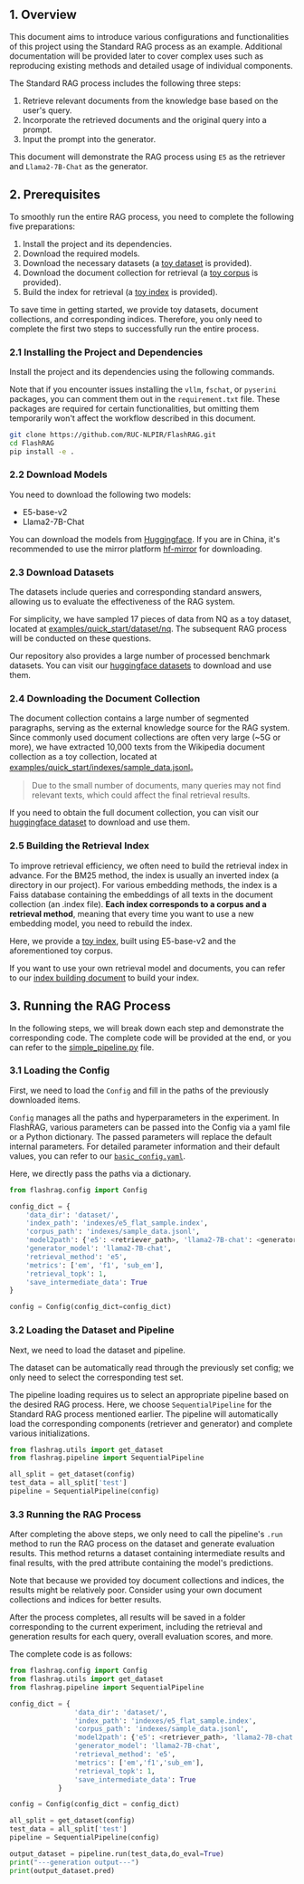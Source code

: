 ## 1. Overview

This document aims to introduce various configurations and functionalities of this project using the Standard RAG process as an example. Additional documentation will be provided later to cover complex uses such as reproducing existing methods and detailed usage of individual components.

The Standard RAG process includes the following three steps:
1. Retrieve relevant documents from the knowledge base based on the user's query.
2. Incorporate the retrieved documents and the original query into a prompt.
3. Input the prompt into the generator.

This document will demonstrate the RAG process using `E5` as the retriever and `Llama2-7B-Chat` as the generator.

## 2. Prerequisites

To smoothly run the entire RAG process, you need to complete the following five preparations:

1. Install the project and its dependencies.
2. Download the required models.
3. Download the necessary datasets (a [toy dataset](../examples/quick_start/dataset/nq) is provided).
4. Download the document collection for retrieval (a [toy corpus](../examples/quick_start/indexes/sample_data.jsonl) is provided).
5. Build the index for retrieval (a [toy index](../examples/quick_start/indexes/e5_flat_sample.index) is provided).

To save time in getting started, we provide toy datasets, document collections, and corresponding indices. Therefore, you only need to complete the first two steps to successfully run the entire process.

### 2.1 Installing the Project and Dependencies

Install the project and its dependencies using the following commands.

Note that if you encounter issues installing the `vllm`, `fschat`, or `pyserini` packages, you can comment them out in the `requirement.txt` file. These packages are required for certain functionalities, but omitting them temporarily won't affect the workflow described in this document.

```bash
git clone https://github.com/RUC-NLPIR/FlashRAG.git
cd FlashRAG
pip install -e . 
```

### 2.2 Download Models

You need to download the following two models:

- E5-base-v2
- Llama2-7B-Chat

You can download the models from [Huggingface](https://huggingface.co/intfloat/e5-base-v2). If you are in China, it's recommended to use the mirror platform [hf-mirror](https://hf-mirror.com/) for downloading.

### 2.3 Download Datasets

The datasets include queries and corresponding standard answers, allowing us to evaluate the effectiveness of the RAG system.

For simplicity, we have sampled 17 pieces of data from NQ as a toy dataset, located at [examples/quick_start/dataset/nq](../examples/quick_start/dataset/nq/). The subsequent RAG process will be conducted on these questions.

Our repository also provides a large number of processed benchmark datasets. You can visit our  [huggingface datasets](https://huggingface.co/datasets/ignore/FlashRAG_datasets) to download and use them.

### 2.4 Downloading the Document Collection

The document collection contains a large number of segmented paragraphs, serving as the external knowledge source for the RAG system. Since commonly used document collections are often very large (~5G or more), we have extracted 10,000 texts from the Wikipedia document collection as a toy collection, located at  [examples/quick_start/indexes/sample_data.jsonl](../examples/quick_start/indexes/sample_data.jsonl)。

> Due to the small number of documents, many queries may not find relevant texts, which could affect the final retrieval results.


If you need to obtain the full document collection, you can visit our [huggingface dataset](https://huggingface.co/datasets/ignore/FlashRAG_datasets) to download and use them.


### 2.5 Building the Retrieval Index

To improve retrieval efficiency, we often need to build the retrieval index in advance. For the BM25 method, the index is usually an inverted index (a directory in our project). For various embedding methods, the index is a Faiss database containing the embeddings of all texts in the document collection (an .index file). **Each index corresponds to a corpus and a retrieval method**, meaning that every time you want to use a new embedding model, you need to rebuild the index.

Here, we provide a [toy index](../examples/quick_start/indexes/e5_flat_sample.index), built using E5-base-v2 and the aforementioned toy corpus.

If you want to use your own retrieval model and documents, you can refer to our [index building document](./building-index.md) to build your index.


## 3. Running the RAG Process

In the following steps, we will break down each step and demonstrate the corresponding code. The complete code will be provided at the end, or you can refer to the [simple_pipeline.py](../examples/quick_start/simple_pipeline.py) file.


### 3.1 Loading the Config

First, we need to load the `Config` and fill in the paths of the previously downloaded items.

`Config` manages all the paths and hyperparameters in the experiment. In FlashRAG, various parameters can be passed into the Config via a yaml file or a Python dictionary. The passed parameters will replace the default internal parameters. For detailed parameter information and their default values, you can refer to our [`basic_config.yaml`](../flashrag/config/basic_config.yaml).


Here, we directly pass the paths via a dictionary.

```python
from flashrag.config import Config

config_dict = { 
    'data_dir': 'dataset/',
    'index_path': 'indexes/e5_flat_sample.index',
    'corpus_path': 'indexes/sample_data.jsonl',
    'model2path': {'e5': <retriever_path>, 'llama2-7B-chat': <generator_path>},
    'generator_model': 'llama2-7B-chat',
    'retrieval_method': 'e5',
    'metrics': ['em', 'f1', 'sub_em'],
    'retrieval_topk': 1,
    'save_intermediate_data': True
}

config = Config(config_dict=config_dict)
```

### 3.2 Loading the Dataset and Pipeline

Next, we need to load the dataset and pipeline.

The dataset can be automatically read through the previously set config; we only need to select the corresponding test set.

The pipeline loading requires us to select an appropriate pipeline based on the desired RAG process. Here, we choose `SequentialPipeline` for the Standard RAG process mentioned earlier.
The pipeline will automatically load the corresponding components (retriever and generator) and complete various initializations.

```python
from flashrag.utils import get_dataset
from flashrag.pipeline import SequentialPipeline

all_split = get_dataset(config)
test_data = all_split['test']
pipeline = SequentialPipeline(config)
```


### 3.3 Running the RAG Process

After completing the above steps, we only need to call the pipeline's `.run` method to run the RAG process on the dataset and generate evaluation results. This method returns a dataset containing intermediate results and final results, with the pred attribute containing the model's predictions.

Note that because we provided toy document collections and indices, the results might be relatively poor. Consider using your own document collections and indices for better results.

After the process completes, all results will be saved in a folder corresponding to the current experiment, including the retrieval and generation results for each query, overall evaluation scores, and more.

The complete code is as follows:

```python
from flashrag.config import Config
from flashrag.utils import get_dataset
from flashrag.pipeline import SequentialPipeline

config_dict = { 
                'data_dir': 'dataset/',
                'index_path': 'indexes/e5_flat_sample.index',
                'corpus_path': 'indexes/sample_data.jsonl',
                'model2path': {'e5': <retriever_path>, 'llama2-7B-chat': <generator_path>},
                'generator_model': 'llama2-7B-chat',
                'retrieval_method': 'e5',
                'metrics': ['em','f1','sub_em'],
                'retrieval_topk': 1,
                'save_intermediate_data': True
            }

config = Config(config_dict = config_dict)

all_split = get_dataset(config)
test_data = all_split['test']
pipeline = SequentialPipeline(config)

output_dataset = pipeline.run(test_data,do_eval=True)
print("---generation output---")
print(output_dataset.pred)
```

